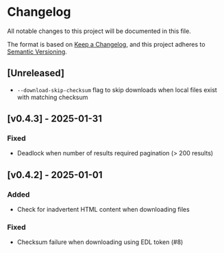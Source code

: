 # Changelog

All notable changes to this project will be documented in this file.

The format is based on [Keep a Changelog](https://keepachangelog.com/en/1.1.0/),
and this project adheres to [Semantic Versioning](https://semver.org/spec/v2.0.0.html).

## [Unreleased]

- `--download-skip-checksum` flag to skip downloads when local files exist with matching checksum

## [v0.4.3] - 2025-01-31

### Fixed

- Deadlock when number of results required pagination (> 200 results)

## [v0.4.2] - 2025-01-01

### Added

- Check for inadvertent HTML content when downloading files

### Fixed

- Checksum failure when downloading using EDL token (#8)




